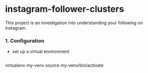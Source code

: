 # instagram-follower-clusters

This project is an investigation into understanding your following on instagram. 

### 1. Configuration 

- set up a virtual environment

> ``` 
virtualenv my-venv
source my-venv/bin/activate
```